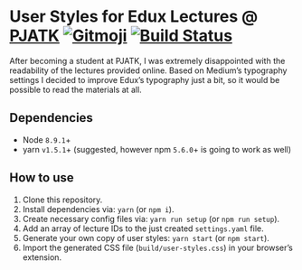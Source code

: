 # User Styles for Edux Lectures @ [PJATK](http://www.pja.edu.pl) [![Gitmoji](https://img.shields.io/badge/gitmoji-%20📖%20🛠-FFDD67.svg?style=flat-square)](https://gitmoji.carloscuesta.me) [![Build Status](https://travis-ci.org/lukaszklis/pjatk-edux-lectures-user-styles.svg?branch=master)](https://travis-ci.org/lukaszklis/pjatk-edux-lectures-user-styles)

After becoming a student at PJATK, I was extremely disappointed with the readability of the lectures provided online.
Based on Medium’s typography settings I decided to improve Edux’s typography just a bit, so it would be possible to
read the materials at all.

## Dependencies

* Node `8.9.1`+
* yarn `v1.5.1`+ (suggested, however npm `5.6.0`+ is going to work as well)

## How to use

1. Clone this repository.
1. Install dependencies via: `yarn` (or `npm i`).
1. Create necessary config files via: `yarn run setup` (or `npm run setup`).
1. Add an array of lecture IDs to the just created `settings.yaml` file.
1. Generate your own copy of user styles: `yarn start` (or `npm start`).
1. Import the generated CSS file (`build/user-styles.css`) in your browser’s extension.
